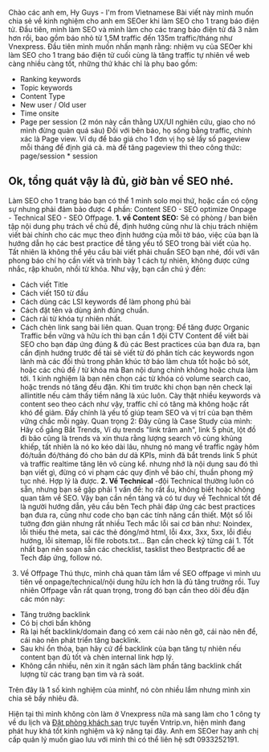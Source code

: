 Chào các anh em, Hy Guys - I'm from Vietnamese
Bài viết này mình muốn chia sẻ về kinh nghiệm cho anh em SEOer khi làm SEO cho 1 trang báo điện tử. 
Đầu tiên, mình làm SEO và mình làm cho các trang báo điện tử đã 3 năm hơn rồi, bao gồm báo nhỏ từ 1,5M traffic đến 135m traffic/tháng như Vnexpress. 
Đầu tiên mình muốn nhấn mạnh rằng: nhiệm vụ của SEOer khi làm SEO cho 1 trang báo điện tử cuối cùng là tăng traffic tự nhiên về web càng nhiều càng tốt, những thứ khác chỉ là phụ bao gồm:
- Ranking keywords
- Topic keywords
- Content Type
- New user / Old user
- Time onsite
- Page per session 
(2 món này cần thằng UX/UI nghiên cứu, giao cho nó mình đừng quản quá sâu)
Đối với bên báo, họ sống bằng traffic, chính xác là Page view. Ví dụ để báo giá cho 1 đơn vị họ sẽ lấy số pageview mỗi tháng để định giá cả. mà để tăng pageview thì theo công thức:
page/session * session
## Ok, tổng quát vậy là đủ, giờ bàn về SEO nhé.
Làm SEO cho 1 trang báo bạn có thể 1 mình solo mọi thứ, hoặc cần có cộng sự nhưng phải đảm bảo được 4 phần: Content SEO - SEO optimize Onpage - Technical SEO - SEO Offpage.
**1. về Content SEO:** Sẽ có phòng / ban biên tập nội dung phụ trách về chủ đề, định hướng cũng như là chịu trách nhiệm viết bài chính cho các mục theo định hướng của mỗi tờ báo, việc của bạn là hướng dẫn họ các best practice để tăng yếu tố SEO trong bài viết của họ. Tất nhiên là không thể yêu cầu bài viết phải chuẩn SEO bạn nhé, đối với văn phong báo chí họ cần viết và trình bày 1 cách tự nhiên, không được cứng nhắc, rập khuôn, nhồi từ khóa. Như vậy, bạn cần chú ý đến:
- Cách viết Title
- Cách viết 150 từ đầu
- Cách dùng các LSI keywords để làm phong phú bài
- Cách đặt tên và dùng ảnh đúng chuẩn.
- Cách rải từ khóa tự nhiên nhất.
- Cách chèn link sang bài liên quan.
Quan trọng: Để tăng được Organic Traffic bền vững và hữu ích thì bạn cần 1 đội CTV Content để viết bài SEO cho bạn đáp ứng đúng & đủ các Best practices của bạn đưa ra, bạn cần định hướng trước đề tài sẽ viết từ đó phân tích các keywords ngon lành mà các đối thủ trong phân khúc tờ báo làm chưa tốt hoặc bỏ sót, hoặc các chủ đề / từ khóa mà Ban nội dung chính không  hoặc chưa làm tới. 1 kinh nghiệm là bạn nên chọn các từ khóa có volume search cao, hoặc trends nó tăng đều đặn. Khi tìm trước khi chọn bạn nên check lại allintitle nếu cảm thấy tiềm năng là xúc luôn. Cày thật nhiều keywords và content seo theo cách như vậy, traffic chỉ có tăng mà không hoặc rất khó để giảm. Đấy chính là yếu tố giúp team SEO và vị trí của bạn thêm vững chắc mỗi ngày.
Quan trọng 2: Đây cũng là Case Study của mình: Hãy cố gắng Bắt Trends, Ví dụ trends "link trâm anh", link 5 phút, lột đồ đi bão cũng là trends và xin thưa rằng lượng search vô cùng khủng khiếp, tất nhiên là nó ko kéo dài lâu, nhưng nó mang về traffic ngày hôm đó/tuần đó/tháng đó cho bản dư dả KPIs, mình đã bắt trends link 5 phút và traffic realtime tăng lên vô cùng kể. nhưng nhớ là nội dung sau đó thì bạn viết gì, đừng có vi phạm các quy định về báo chí, thuần phong mỹ tục nhé. Hợp lý là được.
**2. Về Technical**
-đội Technical thường luôn có sẵn, nhưng bạn sẽ gặp phải 1 vấn đề: họ rất ẩu, không biết hoặc không quan tâm về SEO. Vậy bạn cần nền tảng và có tư duy về Technical tốt để là người hướng dẫn, yêu cầu bên Tech phải đáp ứng các best practices bạn đưa ra, cũng như code cho bạn các tính năng cần thiết. Một số lỗi tưởng đơn giản nhưng rất nhiều Tech mắc lỗi sai cơ bản như:
 Noindex, lỗi thiếu thẻ meta, sai các thẻ đóng/mở html, lỗi 4xx, 3xx, 5xx, lỗi điều hướng, lỗi sitemap, lỗi file robots.txt...
 Bạn cần check kỹ từng cái 1. Tốt nhất bạn nên soạn sẵn các checklist, tasklist theo Bestpractic để ae Tech đáp ứng, follow nó.
 
 3. Về Offpage
 Thú thực, mình chả quan tâm lắm về SEO offpage vì mình ưu tiên về onpage/technical/nội dung hữu ích hơn là đủ tăng trưởng rồi. Tuy nhiên Offpage vẫn rất quan trọng, trong đó bạn cần theo dõi đều đặn các món này:
 - Tăng trưởng backlink
 - Có bị chơi bẩn không
 - Rà lại hết backlink/domain đang có xem cái nào nên gỡ, cái nào nên để, cái nào nên phát triển tăng backlink.
 - Sau khi ổn thỏa, bạn hãy cứ để backlink của bạn tăng tự nhiên nếu content bạn đủ tốt và chèn internal link hợp lý.
 - Không cần nhiều, nên xin ít ngân sách làm phần tăng backlink chất lượng từ các trang bạn tìm và rà soát.

Trên đây là 1 số kinh nghiệm của minhf, nó còn nhiều lắm nhưng mình xin chia sẽ bấy nhiêu đã. 


Hiện tại thì mình không còn làm ở Vnexpress nữa mà sang làm cho 1 công ty về du lịch và  [Đặt phòng khách sạn](https://www.vntrip.vn/) trực tuyến Vntrip.vn, hiện mình đang phát huy khá tốt kinh nghiệm và kỹ năng tại đây. Anh em SEOer hay anh chị cấp quản lý muốn giao lưu với mình thì có thể liên hệ sđt 0933252191.